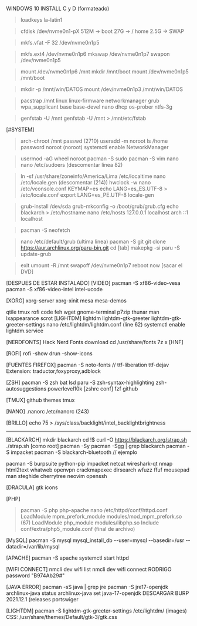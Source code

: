 WINDOWS 10 INSTALL
C y D (formateado)

> loadkeys la-latin1

> cfdisk /dev/nvme0n1-pX
512M	->	boot
27G	->	/ home
2.5G	->	SWAP

> mkfs.vfat -F 32 /dev/nvme0n1p5

> mkfs.ext4 /dev/nvme0n1p6
> mkswap /dev/nvme0n1p7
> swapon /dev/nvme0n1p5

> mount /dev/nvme0n1p6 /mnt
> mkdir /mnt/boot
> mount /dev/nvme0n1p5 /mnt/boot

> mkdir -p /mnt/win/DATOS
> mount /dev/nvme0n1p3 /mnt/win/DATOS

> pacstrap /mnt linux linux-firmware networkmanager grub wpa_supplicant base base-devel nano dhcp os-prober ntfs-3g

> genfstab -U /mnt
> genfstab -U /mnt > /mnt/etc/fstab

[#SYSTEM]
> arch-chroot /mnt
> passwd (2710)
> useradd -m noroot
> ls /home
> password noroot (noroot)
> systemctl enable NetworkManager

> usermod -aG wheel noroot
> pacman -S sudo
> pacman -S vim nano
> nano /etc/sudoers
(descomentar linea 82)

> ln -sf /usr/share/zoneinfo/America/Lima /etc/localtime
> nano /etc/locale.gen
(descomentar (214))
> hwclock -w
> nano /etc/vconsole.conf 
KEYMAP=es
echo LANG=es_ES.UTF-8 > /etc/locale.conf
> export LANG=es_PE.UTF-8
> locale-gen

> grub-install /dev/sda
> grub-mkconfig -o /boot/grub/grub.cfg
> echo blackarch > /etc/hostname
> nano /etc/hosts
127.0.0.1 localhost arch
::1	localhost

> pacman -S neofetch

> nano /etc/default/grub
(ultima linea)
> pacman -S git
> git clone https://aur.archlinux.org/paru-bin.git
> cd [tab]
> makepkg -si
> paru -S update-grub

> exit
> umount -R /mnt
> swapoff /dev/nvme0n1p7
> reboot now
[sacar el DVD]

[DESPUES DE ESTAR INSTALADO]
[VIDEO]
pacman -S xf86-video-vesa
pacman -S xf86-video-intel intel-ucode

[XORG]
xorg-server xorg-xinit mesa mesa-demos

qtile tmux rofi code feh wget gnome-terminal p7zip thunar man lxappearance scrot
[LIGHTDM]
lightdm lightdm-gtk-greeter lightdm-gtk-greeter-settings
nano /etc/lightdm/lightdm.conf (line 62)
systemctl enable lightdm.service

[NERDFONTS]
Hack Nerd Fonts download
cd /usr/share/fonts
7z x [HNF]

[ROFI]
rofi -show drun -show-icons

[FUENTES FIREFOX]
pacman -S noto-fonts // ttf-liberation ttf-dejav
Extension: traductor,foxyproxy,adblock

[ZSH]
pacman -S zsh bat lsd
paru -S zsh-syntax-highlighting zsh-autosuggestions
powerlevel10k
[zshrc conf]
fzf github

[TMUX]
github themes tmux

[NANO]
.nanorc 
/etc/nanorc (243)

[BRILLO]
echo 75 > /sys/class/backlight/intel_backlightbrightness

------------------------

[BLACKARCH]
mkdir blackarch 
cd !$
curl -O https://blackarch.org/strap.sh
./strap.sh
[como root]
pacman -Sy pacman -Sgg | grep blackarch 
pacman -S impacket 
pacman -S blackarch-bluetooth // ejemplo

pacman -S burpsuite python-pip impacket netcat wireshark-qt nmap html2text whatweb openvpn crackmapexec dirsearch wfuzz ffuf mousepad
man steghide cherrytree neovim openssh

[DRACULA]
gtk icons

[PHP]
> pacman -S php php-apache
> nano /etc/httpd/conf/httpd.conf
LoadModule mpm_prefork_module modules/mod_mpm_prefork.so (67)
LoadModule php_module modules/libphp.so
Include conf/extra/php5_module.conf (final de archivo)

[MySQL]
pacman -S mysql
mysql_install_db --user=mysql --basedir=/usr --datadir=/var/lib/mysql


[APACHE]
pacman -S apache
systemctl start httpd

[WIFI CONNECT]
nmcli dev wifi list
nmcli dev wifi connect RODRIGO password "B974Ab29#"

[JAVA ERROR]
pacman -sS java | grep jre
pacman -S jre17-openjdk
archlinux-java status
archlinux-java set java-17-openjdk
DESCARGAR BURP 2021.12.1 (releases portswiger

[LIGHTDM]
pacman -S lightdm-gtk-greeter-settings
/etc/lightdm/ (images)
CSS: /usr/share/themes/Default/gtk-3/gtk.css

